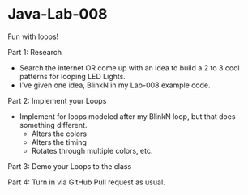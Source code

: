 # Java-Lab-008

Fun with loops!

Part 1: Research
* Search the internet OR come up with an idea to build a 2 to 3 cool patterns for looping LED Lights.
* I've given one idea, BlinkN in my Lab-008 example code.

Part 2: Implement your Loops
* Implement for loops modeled after my BlinkN loop, but that does something different.
    * Alters the colors
    * Alters the timing
    * Rotates through multiple colors, etc.

Part 3: Demo your Loops to the class

Part 4: Turn in via GitHub Pull request as usual.
